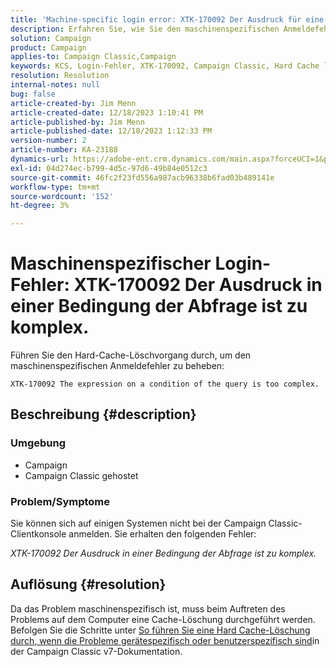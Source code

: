 ```yaml
---
title: 'Machine-specific login error: XTK-170092 Der Ausdruck für eine Bedingung der Abfrage ist zu komplex.'
description: Erfahren Sie, wie Sie den maschinenspezifischen Anmeldefehler der Campaign Classic Client Console beheben.
solution: Campaign
product: Campaign
applies-to: Campaign Classic,Campaign
keywords: KCS, Login-Fehler, XTK-170092, Campaign Classic, Hard Cache löschen
resolution: Resolution
internal-notes: null
bug: false
article-created-by: Jim Menn
article-created-date: 12/18/2023 1:10:41 PM
article-published-by: Jim Menn
article-published-date: 12/18/2023 1:12:33 PM
version-number: 2
article-number: KA-23188
dynamics-url: https://adobe-ent.crm.dynamics.com/main.aspx?forceUCI=1&pagetype=entityrecord&etn=knowledgearticle&id=b1a668d2-a69d-ee11-be37-6045bd006268
exl-id: 04d274ec-b799-4d5c-97d6-49b84e0512c3
source-git-commit: 46fc2f23fd556a987acb96338b6fad03b489141e
workflow-type: tm+mt
source-wordcount: '152'
ht-degree: 3%

---
```


# Maschinenspezifischer Login-Fehler: XTK-170092 Der Ausdruck in einer Bedingung der Abfrage ist zu komplex.


Führen Sie den Hard-Cache-Löschvorgang durch, um den maschinenspezifischen Anmeldefehler zu beheben:




```
XTK-170092 The expression on a condition of the query is too complex.
```




## Beschreibung {#description}


### <b>Umgebung</b>

- Campaign
- Campaign Classic gehostet




### <b>Problem/Symptome</b>

Sie können sich auf einigen Systemen nicht bei der Campaign Classic-Clientkonsole anmelden. Sie erhalten den folgenden Fehler:

*XTK-170092 Der Ausdruck in einer Bedingung der Abfrage ist zu komplex.*


## Auflösung {#resolution}


Da das Problem maschinenspezifisch ist, muss beim Auftreten des Problems auf dem Computer eine Cache-Löschung durchgeführt werden. Befolgen Sie die Schritte unter [So führen Sie eine Hard Cache-Löschung durch, wenn die Probleme gerätespezifisch oder benutzerspezifisch sind](https://experienceleague.adobe.com/docs/campaign-classic/using/getting-started/starting-with-adobe-campaign/faq/faq-campaign-config.html#perform-hard-cache-clear)in der Campaign Classic v7-Dokumentation.
